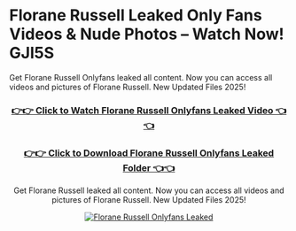 # Florane Russell Leaked Only Fans Videos & Nude Photos – Watch Now! GJl5S

Get Florane Russell Onlyfans leaked all content. Now you can access all videos and pictures of Florane Russell. New Updated Files 2025!  
<div align="center">
  
### [👉👉 Click to Watch Florane Russell Onlyfans Leaked Video 👈👈](https://links2leaks.com?utm_source=floranerussell&utm_medium=gitshort)  
### [👉👉 Click to Download Florane Russell Onlyfans Leaked Folder 👈👈](https://links2leaks.com?utm_source=floranerussell&utm_medium=gitshort)  

Get Florane Russell leaked all content. Now you can access all videos and pictures of Florane Russell. New Updated Files 2025!  

[![Florane Russell Onlyfans Leaked](https://i.ibb.co/93hzkbrt/l2l.gif)](https://links2leaks.com?utm_source=floranerussell&utm_medium=gitshort)  

</div>
